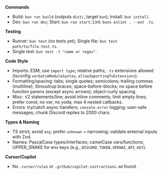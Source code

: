 **Commands**
- Build: `bun run build` (outputs `dist/`, target `bun`); Install: `bun install`.
- Dev: `bun run dev`; Start: `bun run start`; Lint: `bunx eslint . --ext .ts`.

**Testing**
- Runner: `bun test` (no tests yet); Single file: `bun test path/to/file.test.ts`.
- Single test: `bun test -t "name or regex"`.

**Code Style**
- Imports: ESM; use `import type`; relative paths; `.ts` extensions allowed (tsconfig `verbatimModuleSyntax`, `allowImportingTsExtensions`).
- Formatting/spacing: tabs; single quotes; semicolons; trailing commas (multiline); Stroustrup braces; space-before-blocks; no space before function parens (except async arrows); object-curly spacing.
- Misc: ≤2 statements/line; avoid inline comments; limit empty lines; prefer const; no var; no yoda; max 4 nested callbacks.
- Errors: try/catch async handlers; `console.error` logging; user-safe messages; chunk Discord replies to 2000 chars.

**Types & Naming**
- TS strict; avoid `any`; prefer `unknown` + narrowing; validate external inputs with Zod.
- Names: PascalCase types/interfaces; camelCase vars/functions; UPPER_SNAKE for env keys (e.g., `DISCORD_TOKEN`, `OPENAI_API_KEY`).

**Cursor/Copilot**
- No `.cursor/rules` or `.github/copilot-instructions.md` found.